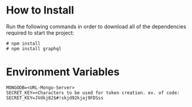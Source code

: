 # How to Install

Run the following commands in order to download all of the dependencies required to start the project:

```
# npm install
# npm install graphql
```
# Environment Variables

```
MONGODB=<URL-Mongo-Server>
SECRET_KEY=<Characters to be used for token creation. ex. of code: SECRET_KEY=JVdkj82$#!skjd92kjaj9FDSss
```
